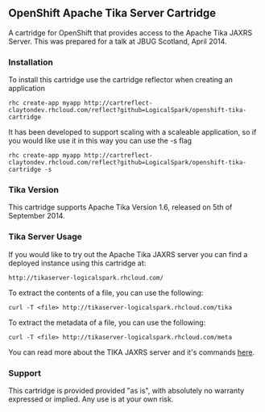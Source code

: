 ## OpenShift Apache Tika Server Cartridge

A cartridge for OpenShift that provides access to the Apache Tika JAXRS Server. This was prepared for a talk at JBUG Scotland, April 2014.

### Installation

To install this cartridge use the cartridge reflector when creating an application

	rhc create-app myapp http://cartreflect-claytondev.rhcloud.com/reflect?github=LogicalSpark/openshift-tika-cartridge

It has been developed to support scaling with a scaleable application, so if you would like use it in this way you can use the -s flag

	rhc create-app myapp http://cartreflect-claytondev.rhcloud.com/reflect?github=LogicalSpark/openshift-tika-cartridge -s

### Tika Version

This cartridge supports Apache Tika Version 1.6, released on 5th of September 2014.

### Tika Server Usage

If you would like to try out the Apache Tika JAXRS server you can find a deployed instance using this cartridge at:
	
	http://tikaserver-logicalspark.rhcloud.com/

To extract the contents of a file, you can use the following:

	curl -T <file> http://tikaserver-logicalspark.rhcloud.com/tika

To extract the metadata of a file, you can use the following:

	curl -T <file> http://tikaserver-logicalspark.rhcloud.com/meta

You can read more about the TIKA JAXRS server and it's commands [here](http://wiki.apache.org/tika/TikaJAXRS).

### Support

This cartridge is provided provided "as is", with absolutely no warranty expressed or implied. Any use is at your own risk.
